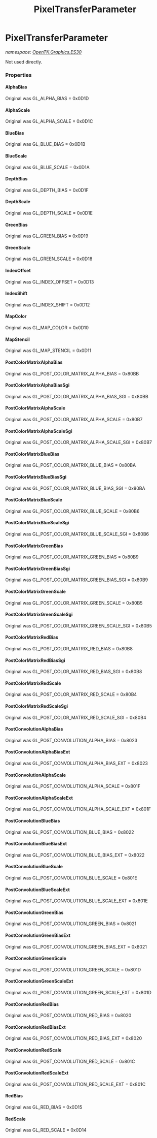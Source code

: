 ﻿---
title: PixelTransferParameter
---

# PixelTransferParameter
_namespace: [OpenTK.Graphics.ES30](N-OpenTK.Graphics.ES30.html)_

Not used directly.



### Properties

#### AlphaBias
Original was GL_ALPHA_BIAS = 0x0D1D
#### AlphaScale
Original was GL_ALPHA_SCALE = 0x0D1C
#### BlueBias
Original was GL_BLUE_BIAS = 0x0D1B
#### BlueScale
Original was GL_BLUE_SCALE = 0x0D1A
#### DepthBias
Original was GL_DEPTH_BIAS = 0x0D1F
#### DepthScale
Original was GL_DEPTH_SCALE = 0x0D1E
#### GreenBias
Original was GL_GREEN_BIAS = 0x0D19
#### GreenScale
Original was GL_GREEN_SCALE = 0x0D18
#### IndexOffset
Original was GL_INDEX_OFFSET = 0x0D13
#### IndexShift
Original was GL_INDEX_SHIFT = 0x0D12
#### MapColor
Original was GL_MAP_COLOR = 0x0D10
#### MapStencil
Original was GL_MAP_STENCIL = 0x0D11
#### PostColorMatrixAlphaBias
Original was GL_POST_COLOR_MATRIX_ALPHA_BIAS = 0x80BB
#### PostColorMatrixAlphaBiasSgi
Original was GL_POST_COLOR_MATRIX_ALPHA_BIAS_SGI = 0x80BB
#### PostColorMatrixAlphaScale
Original was GL_POST_COLOR_MATRIX_ALPHA_SCALE = 0x80B7
#### PostColorMatrixAlphaScaleSgi
Original was GL_POST_COLOR_MATRIX_ALPHA_SCALE_SGI = 0x80B7
#### PostColorMatrixBlueBias
Original was GL_POST_COLOR_MATRIX_BLUE_BIAS = 0x80BA
#### PostColorMatrixBlueBiasSgi
Original was GL_POST_COLOR_MATRIX_BLUE_BIAS_SGI = 0x80BA
#### PostColorMatrixBlueScale
Original was GL_POST_COLOR_MATRIX_BLUE_SCALE = 0x80B6
#### PostColorMatrixBlueScaleSgi
Original was GL_POST_COLOR_MATRIX_BLUE_SCALE_SGI = 0x80B6
#### PostColorMatrixGreenBias
Original was GL_POST_COLOR_MATRIX_GREEN_BIAS = 0x80B9
#### PostColorMatrixGreenBiasSgi
Original was GL_POST_COLOR_MATRIX_GREEN_BIAS_SGI = 0x80B9
#### PostColorMatrixGreenScale
Original was GL_POST_COLOR_MATRIX_GREEN_SCALE = 0x80B5
#### PostColorMatrixGreenScaleSgi
Original was GL_POST_COLOR_MATRIX_GREEN_SCALE_SGI = 0x80B5
#### PostColorMatrixRedBias
Original was GL_POST_COLOR_MATRIX_RED_BIAS = 0x80B8
#### PostColorMatrixRedBiasSgi
Original was GL_POST_COLOR_MATRIX_RED_BIAS_SGI = 0x80B8
#### PostColorMatrixRedScale
Original was GL_POST_COLOR_MATRIX_RED_SCALE = 0x80B4
#### PostColorMatrixRedScaleSgi
Original was GL_POST_COLOR_MATRIX_RED_SCALE_SGI = 0x80B4
#### PostConvolutionAlphaBias
Original was GL_POST_CONVOLUTION_ALPHA_BIAS = 0x8023
#### PostConvolutionAlphaBiasExt
Original was GL_POST_CONVOLUTION_ALPHA_BIAS_EXT = 0x8023
#### PostConvolutionAlphaScale
Original was GL_POST_CONVOLUTION_ALPHA_SCALE = 0x801F
#### PostConvolutionAlphaScaleExt
Original was GL_POST_CONVOLUTION_ALPHA_SCALE_EXT = 0x801F
#### PostConvolutionBlueBias
Original was GL_POST_CONVOLUTION_BLUE_BIAS = 0x8022
#### PostConvolutionBlueBiasExt
Original was GL_POST_CONVOLUTION_BLUE_BIAS_EXT = 0x8022
#### PostConvolutionBlueScale
Original was GL_POST_CONVOLUTION_BLUE_SCALE = 0x801E
#### PostConvolutionBlueScaleExt
Original was GL_POST_CONVOLUTION_BLUE_SCALE_EXT = 0x801E
#### PostConvolutionGreenBias
Original was GL_POST_CONVOLUTION_GREEN_BIAS = 0x8021
#### PostConvolutionGreenBiasExt
Original was GL_POST_CONVOLUTION_GREEN_BIAS_EXT = 0x8021
#### PostConvolutionGreenScale
Original was GL_POST_CONVOLUTION_GREEN_SCALE = 0x801D
#### PostConvolutionGreenScaleExt
Original was GL_POST_CONVOLUTION_GREEN_SCALE_EXT = 0x801D
#### PostConvolutionRedBias
Original was GL_POST_CONVOLUTION_RED_BIAS = 0x8020
#### PostConvolutionRedBiasExt
Original was GL_POST_CONVOLUTION_RED_BIAS_EXT = 0x8020
#### PostConvolutionRedScale
Original was GL_POST_CONVOLUTION_RED_SCALE = 0x801C
#### PostConvolutionRedScaleExt
Original was GL_POST_CONVOLUTION_RED_SCALE_EXT = 0x801C
#### RedBias
Original was GL_RED_BIAS = 0x0D15
#### RedScale
Original was GL_RED_SCALE = 0x0D14

